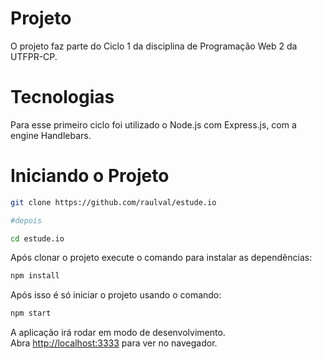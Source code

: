 # Projeto
O projeto faz parte do Ciclo 1 da disciplina de Programação Web 2 da UTFPR-CP.

# Tecnologias
Para esse primeiro ciclo foi utilizado o Node.js com Express.js, com a engine Handlebars.

# Iniciando o Projeto
```bash
git clone https://github.com/raulval/estude.io

#depois

cd estude.io
```
Após clonar o projeto execute o comando para instalar as dependências:
```bash
npm install 
```

Após isso é só iniciar o projeto usando o comando:
```bash
npm start 
```

A aplicação irá rodar em modo de desenvolvimento.\
Abra [http://localhost:3333](http://localhost:3333) para ver no navegador.
